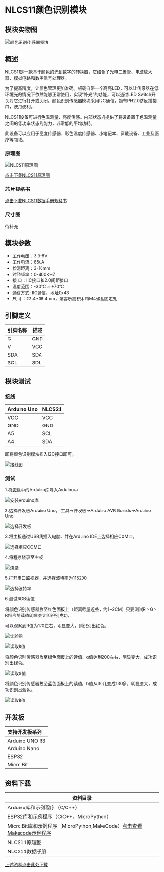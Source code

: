 # NLCS11颜色识别模块

## 模块实物图

![颜色识别传感器模块](color_sensor_nlcs11.png )

## 概述

NLCS11是一款基于颜色的光到数字的转换器，它结合了光电二极管、电流放大器、模拟电路和数字信号处理器。

为了提高精度，让颜色管理更加准确。板载自带一个高亮LED，可以让传感器在低环境光的情况下依然能够正常使用，实现“补光”的功能，可以通过LED Switch开关对它进行打开或关闭。颜色识别传感器模块采用I2C通信，拥有PH2.0防反插接口，使用便利。

NLCS11设备可进行色温测量、亮度传感。内部状态机提供了将设备置于色温测量之间的低功率状态的能力，非常低的平均功耗。

此设备可以应用于亮度传感器、彩色温度传感器、小笔记本、穿戴设备、工业及医疗等领域。

### 原理图

![NLCS11原理图](NLCS11_sch.png)

[点击下载NLCS11原理图](zh-cn/ph2.0_sensors/smart_module/color_sensor_nlcs11/NLCS11_sch.pdf ':ignore')

### 芯片规格书

[点击下载NLCS11数据手册规格书](zh-cn/ph2.0_sensors/smart_module/color_sensor_nlcs11/NLCS11_datasheet.pdf ':ignore')

### 尺寸图

待补充

## 模块参数

- 工作电压：3.3-5V
- 工作电流：65uA
- 检测距离：3-10mm
- 时钟频率：0-400KHZ
- 接 口：IIC接口和2.0间距接口
- 温度范围：-30℃ ~ +70℃
- 通信方式:  IIC通信，地址0x43
- 尺 寸：22.4*38.4mm，兼容乐高积木和M4螺丝固定孔

## 引脚定义

| 引脚名称 | 描述        |
| -------- | ----------- |
| G        | GND     |
| V        | VCC  |
| SDA      | SDA |
| SCL      | SDL |

## 模块测试

### 接线

| Arduino Uno | NLCS21 |
| ----------- | ------ |
| VCC           | VCC      |
| GND           | GND      |
| A5          | SCL    |
| A4          | SDA    |

即将颜色识别模块插入I2C接口即可。

![接线图](1.jpg)

### 测试

1.将[资料](#jump)中的Arduino库导入Arduino中

![安装Arduino库](1.gif)

2.选择开发板Arduino Uno，
工具->开发板->Arduino AVR Boards->Arduino Uno

![选择开发板](3.png)

3.将主板通过USB线插入电脑，并在Arduino IDE上选择相应COM口。

![选择相应COM口](4.png)

4.将程序烧录至主板

![烧录](5.png)

5.打开串口监视器，并选择波特率为115200

![选择波特率](14.png)

6.测试RGB读值

将颜色识别传感器放至红色面板上（距离尽量近些，约1~2CM）只要测试R丶G丶B相应的读值明显变大即识别成功。

可以观察到R值为170左右，明显变大，则识别出红色。

![实验图](10.png)

![读取R值](8.png)

将颜色识别传感器放至绿色面板上的读值，g值达到200左右，明显变大，成功识别出绿色。

![读取G值](11.png)

将颜色识别传感器放至蓝色面板上的读值，b值从30几变成130多，明显变大，成功识别出蓝色。

![读取B值](12.png)

## 开发板

| 支持开发板系列 |
| :------------- |
| Arduino UNO R3 |
| Arduino Nano   |
| ESP32          |
| Micro:Bit      |

## 资料下载

| 资料目录                                                     |
| ------------------------------------------------------------ |
| Arduino库和示例程序（C/C++）                                 |
| ESP32库和示例程序（C/C++，MicroPython）                      |
| Micro:Bit库和示例程序（MicroPython,MakeCode）[点击查看Makecode示例程序](https://makecode.microbit.org/S81407-77066-42131-87420) |
| NLCS11原理图                                                 |
| NLCS11数据手册                                               |

<span id="jump">[上述资料点击此处下载](zh-cn/ph2.0_sensors/smart_module/color_sensor_nlcs11/data_collection.zip ':ignore')</span>
